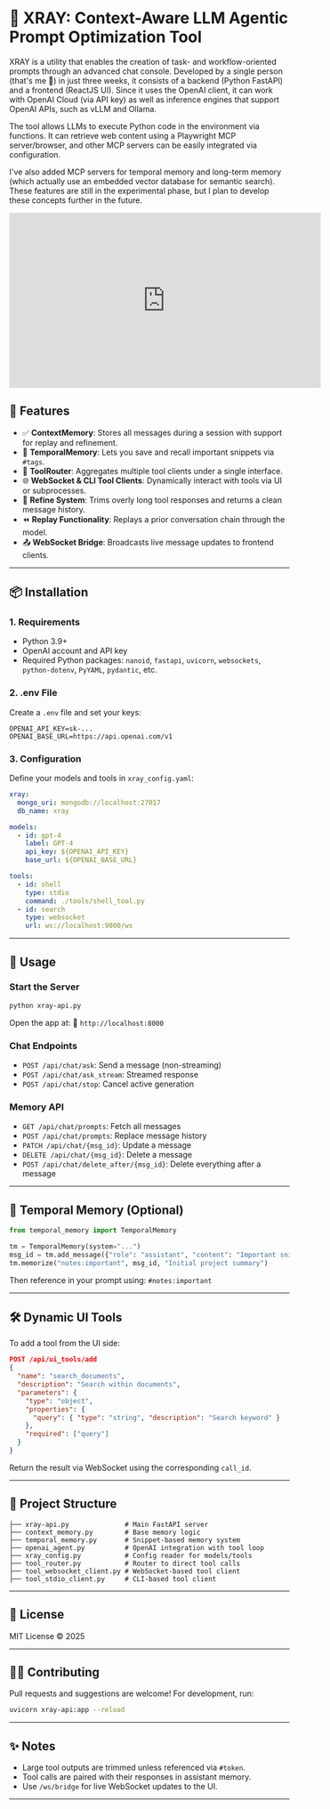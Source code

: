 # 🧠 XRAY: Context-Aware LLM Agentic Prompt Optimization Tool 
XRAY is a utility that enables the creation of task- and workflow-oriented prompts through an advanced chat console. Developed by a single person (that's me 🙂) in just three weeks, it consists of a backend (Python FastAPI) and a frontend (ReactJS UI). Since it uses the OpenAI client, it can work with OpenAI Cloud (via API key) as well as inference engines that support OpenAI APIs, such as vLLM and Ollama.

The tool allows LLMs to execute Python code in the environment via functions. It can retrieve web content using a Playwright MCP server/browser, and other MCP servers can be easily integrated via configuration.

I've also added MCP servers for temporal memory and long-term memory (which actually use an embedded vector database for semantic search). These features are still in the experimental phase, but I plan to develop these concepts further in the future.

<iframe
  width="560"
  height="315"
  src="https://www.youtube.com/embed/HA41foTC9zY"
  title="YouTube video player"
  frameborder="0"
  allow="accelerometer; autoplay; clipboard-write; encrypted-media; gyroscope; picture-in-picture"
  allowfullscreen
></iframe>
<!--
<p align="left">
  <img src="./assets/ss1.jpg" width="100%" />
</p>-->

## 🚀 Features

- ✅ **ContextMemory**: Stores all messages during a session with support for replay and refinement.
- 🧠 **TemporalMemory**: Lets you save and recall important snippets via `#tags`.
- 🔌 **ToolRouter**: Aggregates multiple tool clients under a single interface.
- 🌐 **WebSocket & CLI Tool Clients**: Dynamically interact with tools via UI or subprocesses.
- 🧼 **Refine System**: Trims overly long tool responses and returns a clean message history.
- ⏪ **Replay Functionality**: Replays a prior conversation chain through the model.
- 📤 **WebSocket Bridge**: Broadcasts live message updates to frontend clients.

---

## 📦 Installation

### 1. Requirements

- Python 3.9+
- OpenAI account and API key
- Required Python packages: `nanoid`, `fastapi`, `uvicorn`, `websockets`, `python-dotenv`, `PyYAML`, `pydantic`, etc.

### 2. .env File

Create a `.env` file and set your keys:

```env
OPENAI_API_KEY=sk-...
OPENAI_BASE_URL=https://api.openai.com/v1
````

### 3. Configuration

Define your models and tools in `xray_config.yaml`:

```yaml
xray:
  mongo_uri: mongodb://localhost:27017
  db_name: xray

models:
  - id: gpt-4
    label: GPT-4
    api_key: ${OPENAI_API_KEY}
    base_url: ${OPENAI_BASE_URL}

tools:
  - id: shell
    type: stdio
    command: ./tools/shell_tool.py
  - id: search
    type: websocket
    url: ws://localhost:9000/ws
```

---

## 🔧 Usage

### Start the Server

```bash
python xray-api.py
```

Open the app at:
📍 `http://localhost:8000`

### Chat Endpoints

* `POST /api/chat/ask`: Send a message (non-streaming)
* `POST /api/chat/ask_stream`: Streamed response
* `POST /api/chat/stop`: Cancel active generation

### Memory API

* `GET /api/chat/prompts`: Fetch all messages
* `POST /api/chat/prompts`: Replace message history
* `PATCH /api/chat/{msg_id}`: Update a message
* `DELETE /api/chat/{msg_id}`: Delete a message
* `POST /api/chat/delete_after/{msg_id}`: Delete everything after a message

---

## 🧠 Temporal Memory (Optional)

```python
from temporal_memory import TemporalMemory

tm = TemporalMemory(system="...")
msg_id = tm.add_message({"role": "assistant", "content": "Important snippet"})
tm.memorize("notes:important", msg_id, "Initial project summary")
```

Then reference in your prompt using: `#notes:important`

---

## 🛠 Dynamic UI Tools

To add a tool from the UI side:

```json
POST /api/ui_tools/add
{
  "name": "search_documents",
  "description": "Search within documents",
  "parameters": {
    "type": "object",
    "properties": {
      "query": { "type": "string", "description": "Search keyword" }
    },
    "required": ["query"]
  }
}
```

Return the result via WebSocket using the corresponding `call_id`.

---

## 📁 Project Structure

```plaintext
├── xray-api.py              # Main FastAPI server
├── context_memory.py        # Base memory logic
├── temporal_memory.py       # Snippet-based memory system
├── openai_agent.py          # OpenAI integration with tool loop
├── xray_config.py           # Config reader for models/tools
├── tool_router.py           # Router to direct tool calls
├── tool_websocket_client.py # WebSocket-based tool client
├── tool_stdio_client.py     # CLI-based tool client
```

---

## 📜 License

MIT License © 2025

---

## 👨‍💻 Contributing

Pull requests and suggestions are welcome!
For development, run:

```bash
uvicorn xray-api:app --reload
```

---

## ✨ Notes

* Large tool outputs are trimmed unless referenced via `#token`.
* Tool calls are paired with their responses in assistant memory.
* Use `/ws/bridge` for live WebSocket updates to the UI.

---

